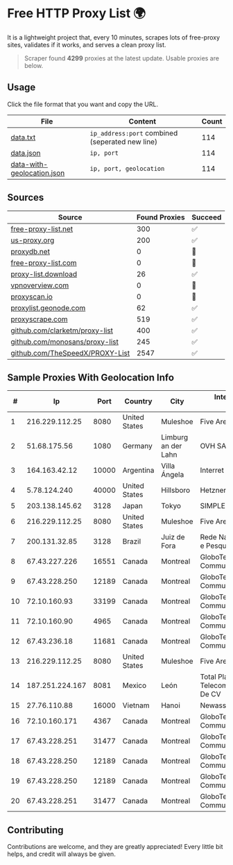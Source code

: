 
# Free HTTP Proxy List 🌍

It is a lightweight project that, every 10 minutes, scrapes lots of free-proxy sites, validates if it works, and serves a clean proxy list.


> Scraper found **4299** proxies at the latest update. Usable proxies are below.

## Usage

Click the file format that you want and copy the URL.


|File|Content|Count|
|----|-------|-----|
|[data.txt](https://raw.githubusercontent.com/themiralay/Proxy-List-World/master/data.txt)|`ip_address:port` combined (seperated new line)|114|
|[data.json](https://raw.githubusercontent.com/themiralay/Proxy-List-World/master/data.json)|`ip, port`|114|
|[data-with-geolocation.json](https://raw.githubusercontent.com/themiralay/Proxy-List-World/master/data-with-geolocation.json)|`ip, port, geolocation`|114|

## Sources

|Source|Found Proxies|Succeed|
|------|-------------|-------|
|[free-proxy-list.net](https://free-proxy-list.net)|300|✅|
|[us-proxy.org](https://www.us-proxy.org)|200|✅|
|[proxydb.net](http://proxydb.net)|0|🚫|
|[free-proxy-list.com](https://free-proxy-list.com/?page=&port=&type%5B%5D=http&type%5B%5D=https&up_time=0&search=Search)|0|🚫|
|[proxy-list.download](https://www.proxy-list.download/HTTP)|26|✅|
|[vpnoverview.com](https://vpnoverview.com/privacy/anonymous-browsing/free-proxy-servers)|0|🚫|
|[proxyscan.io](https://www.proxyscan.io)|0|🚫|
|[proxylist.geonode.com](https://proxylist.geonode.com/api/proxy-list?limit=300&page=1&sort_by=lastChecked&sort_type=desc&protocols=http,https)|62|✅|
|[proxyscrape.com](https://api.proxyscrape.com/v2/?request=displayproxies&protocol=http&timeout=10000&country=all&ssl=all&anonymity=all)|519|✅|
|[github.com/clarketm/proxy-list](https://raw.githubusercontent.com/clarketm/proxy-list/master/proxy-list-raw.txt)|400|✅|
|[github.com/monosans/proxy-list](https://raw.githubusercontent.com/monosans/proxy-list/main/proxies/http.txt)|245|✅|
|[github.com/TheSpeedX/PROXY-List](https://raw.githubusercontent.com/TheSpeedX/PROXY-List/master/http.txt)|2547|✅|


## Sample Proxies With Geolocation Info

|#|Ip|Port|Country|City|Internet Service Provider|
|-|--|----|-------|----|-------------------------|
|1|216.229.112.25|8080|United States|Muleshoe|Five Area Systems, LLC|
|2|51.68.175.56|1080|Germany|Limburg an der Lahn|OVH SAS|
|3|164.163.42.12|10000|Argentina|Villa Ángela|Interret Villa Angela SRL|
|4|5.78.124.240|40000|United States|Hillsboro|Hetzner Online GmbH|
|5|203.138.145.62|3128|Japan|Tokyo|SIMPLEIA|
|6|216.229.112.25|8080|United States|Muleshoe|Five Area Systems, LLC|
|7|200.131.32.85|3128|Brazil|Juiz de Fora|Rede Nacional de Ensino e Pesquisa|
|8|67.43.227.226|16551|Canada|Montreal|GloboTech Communications|
|9|67.43.228.250|12189|Canada|Montreal|GloboTech Communications|
|10|72.10.160.93|33199|Canada|Montreal|GloboTech Communications|
|11|72.10.160.90|4965|Canada|Montreal|GloboTech Communications|
|12|67.43.236.18|11681|Canada|Montreal|GloboTech Communications|
|13|216.229.112.25|8080|United States|Muleshoe|Five Area Systems, LLC|
|14|187.251.224.167|8081|Mexico|León|Total Play Telecomunicaciones SA De CV|
|15|27.76.110.88|16000|Vietnam|Hanoi|Newass2011xDSLHCMC|
|16|72.10.160.171|4367|Canada|Montreal|GloboTech Communications|
|17|67.43.228.251|31477|Canada|Montreal|GloboTech Communications|
|18|67.43.228.250|12189|Canada|Montreal|GloboTech Communications|
|19|67.43.228.250|12189|Canada|Montreal|GloboTech Communications|
|20|67.43.228.251|31477|Canada|Montreal|GloboTech Communications|



## Contributing

Contributions are welcome, and they are greatly appreciated! Every
little bit helps, and credit will always be given.

